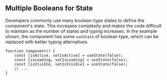 ## Multiple Booleans for State
Developers commonly use many boolean-type states to define the component's state. This increases complexity and makes the code difficult to maintain as the number of states and typing increases. In the example shown, the component has some ``useState`` of boolean type, which can be replaced with better typing alternatives.

```tsx
function Component() {
    const [isActive, setIsActive] = useState(false);
    const [isLoading, setIsLoading] = useState(false);
    const [isVisible, setIsVisible] = useState(false);
    // ...
}
```